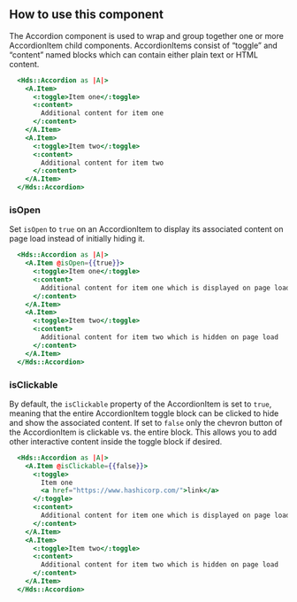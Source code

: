 ## How to use this component

The Accordion component is used to wrap and group together one or more AccordionItem child components. AccordionItems consist of “toggle” and “content” named blocks which can contain either plain text or HTML content.

```handlebars
  <Hds::Accordion as |A|>
    <A.Item>
      <:toggle>Item one</:toggle>
      <:content>
        Additional content for item one
      </:content>
    </A.Item>
    <A.Item>
      <:toggle>Item two</:toggle>
      <:content>
        Additional content for item two
      </:content>
    </A.Item>
  </Hds::Accordion>
```

### isOpen

Set `isOpen` to `true` on an AccordionItem to display its associated content on page load instead of initially hiding it.

```handlebars
  <Hds::Accordion as |A|>
    <A.Item @isOpen={{true}}>
      <:toggle>Item one</:toggle>
      <:content>
        Additional content for item one which is displayed on page load
      </:content>
    </A.Item>
    <A.Item>
      <:toggle>Item two</:toggle>
      <:content>
        Additional content for item two which is hidden on page load
      </:content>
    </A.Item>
  </Hds::Accordion>
```

### isClickable

By default, the `isClickable` property of the AccordionItem is set to `true`, meaning that the entire AccordionItem toggle block can be clicked to hide and show the associated content. If set to `false` only the chevron button of the AccordionItem is clickable vs. the entire block. This allows you to add other interactive content inside the toggle block if desired.

```handlebars
  <Hds::Accordion as |A|>
    <A.Item @isClickable={{false}}>
      <:toggle>
        Item one
        <a href="https://www.hashicorp.com/">link</a>
      </:toggle>
      <:content>
        Additional content for item one which is displayed on page load
      </:content>
    </A.Item>
    <A.Item>
      <:toggle>Item two</:toggle>
      <:content>
        Additional content for item two which is hidden on page load
      </:content>
    </A.Item>
  </Hds::Accordion>
```